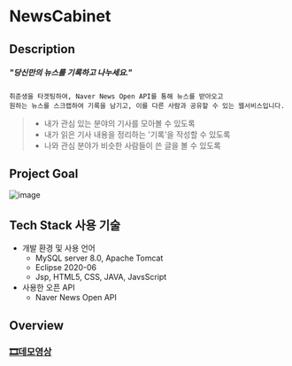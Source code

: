 # NewsCabinet


## Description
##### "당신만의 뉴스를 기록하고 나누세요."
```
취준생을 타겟팅하여, Naver News Open API를 통해 뉴스를 받아오고
원하는 뉴스를 스크랩하여 기록을 남기고, 이를 다른 사람과 공유할 수 있는 웹서비스입니다.
```
> - 내가 관심 있는 분야의 기사를 모아볼 수 있도록
> - 내가 읽은 기사 내용을 정리하는 '기록'을 작성할 수 있도록
> - 나와 관심 분야가 비슷한 사람들이 쓴 글을 볼 수 있도록

## Project Goal
![image](https://user-images.githubusercontent.com/60386794/116965602-2ef38200-ace9-11eb-8b4e-7caf010f9685.png)

## Tech Stack 사용 기술
- 개발 환경 및 사용 언어
  - MySQL server 8.0, Apache Tomcat
  - Eclipse 2020-06
  - Jsp, HTML5, CSS, JAVA, JavsScript
- 사용한 오픈 API
  - Naver News Open API


## Overview

### [🎞데모영상](https://file.notion.so/f/s/3c055718-3ec7-4583-a30f-ab05bcc90dca/KakaoTalk_20210504_152506460.mp4?id=7ad15705-f464-45de-8e9b-b0f7a747a782&table=block&spaceId=f833c68d-6d0d-4322-a6fd-0beb1962db26&expirationTimestamp=1692712800000&signature=D10tDswXB05UFTRWtVUwFFQoZpFv_T5DW62ZDQR5SN4&downloadName=KakaoTalk_20210504_152506460.mp4)
